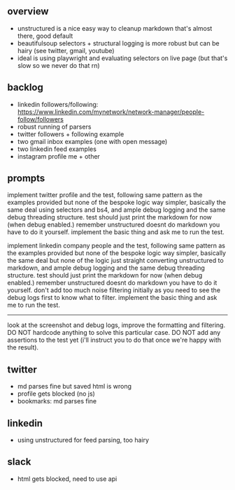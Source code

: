 ## overview

- unstructured is a nice easy way to cleanup markdown that's almost there, good default
- beautifulsoup selectors + structural logging is more robust but can be hairy (see twitter, gmail, youtube)
- ideal is using playwright and evaluating selectors on live page (but that's slow so we never do that rn)

## backlog

- linkedin followers/following: https://www.linkedin.com/mynetwork/network-manager/people-follow/followers
- robust running of parsers
- twitter followers + following example
- two gmail inbox examples (one with open message)
- two linkedin feed examples
- instagram profile me + other

## prompts

implement twitter profile and the test, following same pattern as the examples provided but none of the bespoke logic way simpler, basically the same deal using selectors and bs4, and ample debug logging and the same debug threading structure. test should just print the markdown for now (when debug enabled.) remember unstructured doesnt do markdown you have to do it yourself. implement the basic thing and ask me to run the test.

implement linkedin company people and the test, following same pattern as the examples provided but none of the bespoke logic way simpler, basically the same deal but none of the logic just straight converting unstructured to markdown, and ample debug logging and the same debug threading structure. test should just print the markdown for now (when debug enabled.) remember unstructured doesnt do markdown you have to do it yourself. don't add too much noise filtering initially as you need to see the debug logs first to know what to filter. implement the basic thing and ask me to run the test.

---

look at the screenshot and debug logs, improve the formatting and filtering. DO NOT hardcode anything to solve this particular case. DO NOT add any assertions to the test yet (i'll instruct you to do that once we're happy with the result).

## twitter

- md parses fine but saved html is wrong
- profile gets blocked (no js)
- bookmarks: md parses fine

## linkedin

- using unstructured for feed parsing, too hairy

## slack

- html gets blocked, need to use api
